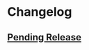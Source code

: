 # Changelog

## [Pending Release](https://github.com/lightstep/lightstep-tracer-go/compare/v0.16.0...HEAD)


